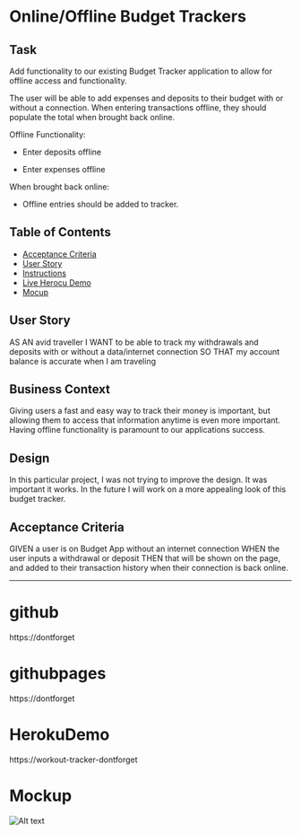 # Online/Offline Budget Trackers

## Task

Add functionality to our existing Budget Tracker application to allow for offline access and functionality.

The user will be able to add expenses and deposits to their budget with or without a connection. When entering transactions offline, they should populate the total when brought back online.

Offline Functionality:

  * Enter deposits offline

  * Enter expenses offline

When brought back online:

  * Offline entries should be added to tracker.

  ## Table of Contents

* [Acceptance Criteria](#AcceptanceCriteria)
* [User Story](#UserStory)
* [Instructions](#Task)
* [Live Herocu Demo](#HerokuDemo)
* [Mocup](#mockup)

## User Story
AS AN avid traveller
I WANT to be able to track my withdrawals and deposits with or without a data/internet connection
SO THAT my account balance is accurate when I am traveling

## Business Context
Giving users a fast and easy way to track their money is important, but allowing them to access that information anytime is even more important. Having offline functionality is paramount to our applications success.

## Design
In this particular project, I was not trying to improve the design. It was important it works. In the future I will work on a more appealing look of this budget tracker.

## Acceptance Criteria
GIVEN a user is on Budget App without an internet connection
WHEN the user inputs a withdrawal or deposit
THEN that will be shown on the page, and added to their transaction history when their connection is back online.

- - -


# github
https://dontforget

# githubpages
https://dontforget

# HerokuDemo
https://workout-tracker-dontforget

# Mockup
![Alt text](https:dontforget)

